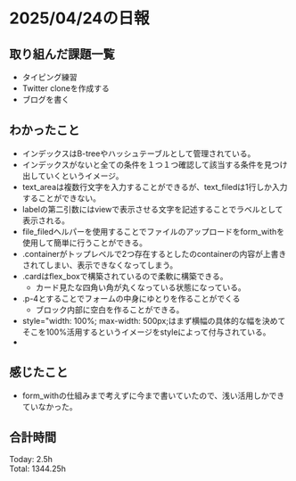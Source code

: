 # 2025/04/24の日報
## 取り組んだ課題一覧
* タイピング練習
*  Twitter cloneを作成する
*  ブログを書く
## わかったこと
* インデックスはB-treeやハッシュテーブルとして管理されている。
* インデックスがないと全ての条件を１つ１つ確認して該当する条件を見つけ出していくというイメージ。
* text_areaは複数行文字を入力することができるが、text_filedは1行しか入力することができない。
* labelの第二引数にはviewで表示させる文字を記述することでラベルとして表示される。
* file_filedヘルパーを使用することでファイルのアップロードをform_withを使用して簡単に行うことができる。
* .containerがトップレベルで2つ存在するとしたのcontainerの内容が上書きされてしまい、表示できなくなってしまう。
* .cardはflex_boxで構築されているので柔軟に構築できる。
  *  カード見たな四角い角が丸くなっている状態になっている。
* .p-4とすることでフォームの中身にゆとりを作ることがでくる
  *  ブロック内部に空白を作ることができる。
*  style="width: 100%; max-width: 500px;はまず横幅の具体的な幅を決めてそこを100%活用するというイメージをstyleによって付与されている。
*        
## 感じたこと
* form_withの仕組みまで考えずに今まで書いていたので、浅い活用しかできていなかった。
##  合計時間 
Today: 2.5h<br>
Total: 1344.25h
